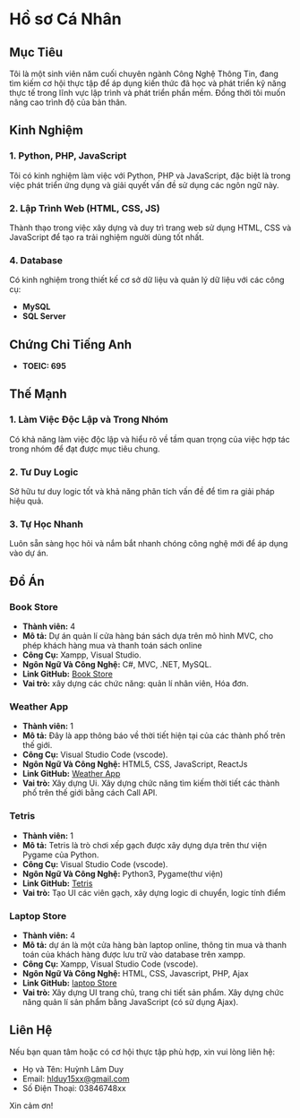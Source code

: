 # Hồ sơ Cá Nhân
## Mục Tiêu
Tôi là một sinh viên năm cuối chuyên ngành Công Nghệ Thông Tin, đang tìm kiếm cơ hội thực tập để áp dụng kiến thức đã học và phát triển kỹ năng thực tế trong lĩnh vực lập trình và phát triển phần mềm. Đồng thời tôi muốn nâng cao trình độ của bản thân.
## Kinh Nghiệm
### 1. Python, PHP, JavaScript
Tôi có kinh nghiệm làm việc với Python, PHP và JavaScript, đặc biệt là trong việc phát triển ứng dụng và giải quyết vấn đề sử dụng các ngôn ngữ này.
### 2. Lập Trình Web (HTML, CSS, JS)
Thành thạo trong việc xây dựng và duy trì trang web sử dụng HTML, CSS và JavaScript để tạo ra trải nghiệm người dùng tốt nhất.
### 4. Database
Có kinh nghiệm trong thiết kế cơ sở dữ liệu và quản lý dữ liệu với các công cụ:
- **MySQL** 
- **SQL Server** 

## Chứng Chỉ Tiếng Anh
- **TOEIC: 695**

## Thế Mạnh
### 1. Làm Việc Độc Lập và Trong Nhóm
Có khả năng làm việc độc lập và hiểu rõ về tầm quan trọng của việc hợp tác trong nhóm để đạt được mục tiêu chung.
### 2. Tư Duy Logic
Sở hữu tư duy logic tốt và khả năng phân tích vấn đề để tìm ra giải pháp hiệu quả.
### 3. Tự Học Nhanh
Luôn sẵn sàng học hỏi và nắm bắt nhanh chóng công nghệ mới để áp dụng vào dự án.
## Đồ Án

### Book Store
- **Thành viên:** 4
- **Mô tả:** Dự án quản lí cửa hàng bán sách dựa trên mô hình MVC, cho phép khách hàng mua và thanh toán sách online 
- **Công Cụ:**  Xampp, Visual Studio.
- **Ngôn Ngữ Và Công Nghệ:** C#, MVC, .NET, MySQL.
- **Link GitHub:** [Book Store](https://github.com/aydachettit/BookStore_project.git)
- **Vai trò:**  xây dựng các chức năng: quản lí nhân viên, Hóa đơn.

### Weather App
- **Thành viên:** 1
- **Mô tả:** Đây là app thông báo về thời tiết hiện tại của các thành phố trên thế giới.
- **Công Cụ:**  Visual Studio Code (vscode).
- **Ngôn Ngữ Và Công Nghệ:** HTML5, CSS, JavaScript, ReactJs
- **Link GitHub:** [Weather App](https://github.com/DuyHuynh153/Weather-App.git)
- **Vai trò:**  Xây dựng Ui. Xây dựng chức năng tìm kiếm thời tiết các thành phố trên thế giới bằng cách Call API.

### Tetris
- **Thành viên:** 1
- **Mô tả:** Tetris là trò chơi xếp gạch được xây dựng dựa trên thư viện Pygame của Python.
- **Công Cụ:**  Visual Studio Code (vscode).
- **Ngôn Ngữ Và Công Nghệ:** Python3, Pygame(thư viện)
- **Link GitHub:** [Tetris](https://github.com/DuyHuynh153/Tetris.git)
- **Vai trò:** Tạo UI các viên gạch, xây dựng logic di chuyển, logic tính điểm

### Laptop Store
- **Thành viên:** 4
- **Mô tả:** dự án là một cửa hàng bàn laptop online, thông tin mua và thanh toán của khách hàng được lưu trữ vào database trên xampp.
- **Công Cụ:** Xampp, Visual Studio Code (vscode).
- **Ngôn Ngữ Và Công Nghệ:** HTML, CSS, Javascript, PHP, Ajax
- **Link GitHub:** [laptop Store](https://github.com/NgKhacDuy/laptopSeller.git)
- **Vai trò:** Xây dựng UI trang chủ, trang chi tiết sản phẩm. Xây dựng chức năng quản lí sản phẩm bằng JavaScript (có sử dụng Ajax).

## Liên Hệ

Nếu bạn quan tâm hoặc có cơ hội thực tập phù hợp, xin vui lòng liên hệ:
- Họ và Tên: Huỳnh Lâm Duy
- Email: hlduy15xx@gmail.com
- Số Điện Thoại: 03846748xx

Xin cảm ơn!
